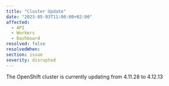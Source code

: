 ```yaml
---
title: "Cluster Update"
date: "2023-05-03T11:00:00+02:00"
affected:
  - API
  - Workers
  - Dashboard
resolved: false
resolvedWhen:
section: issue
severity: disrupted
---
```


The OpenShift cluster is currently updating from 4.11.28 to 4.12.13